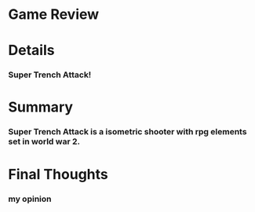 # Game Review

# Details

  ### Super Trench Attack!

# Summary

  ### Super Trench Attack is a isometric shooter with rpg elements set in world war 2.
    
# Final Thoughts

  ### my opinion
